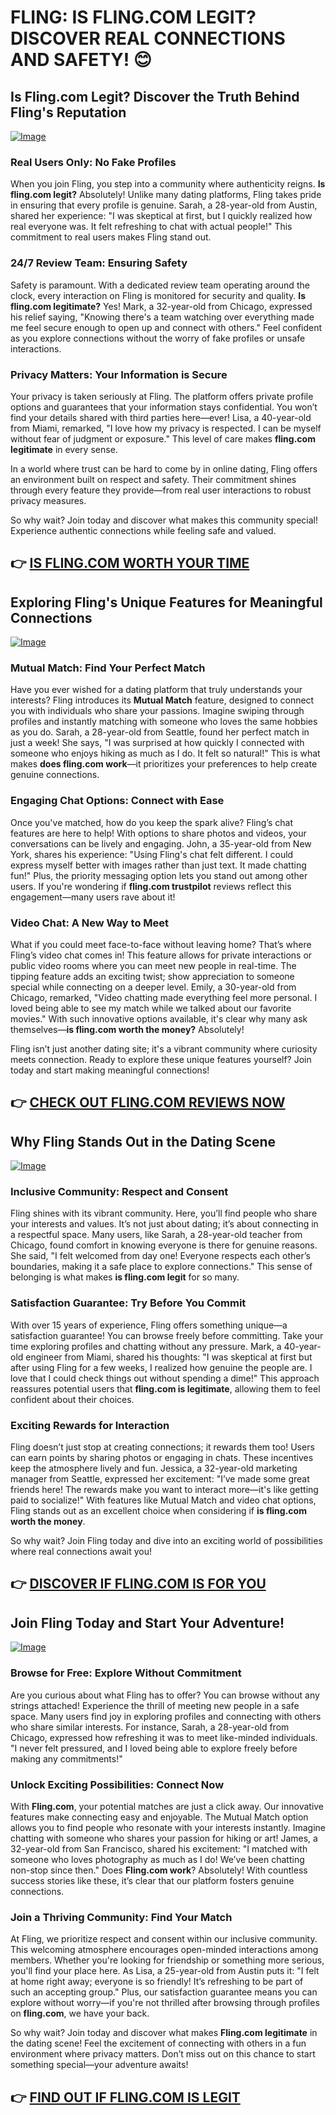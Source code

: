 # FLING: IS FLING.COM LEGIT? DISCOVER REAL CONNECTIONS AND SAFETY! 😊

## Is Fling.com Legit? Discover the Truth Behind Fling's Reputation
[![Image](None)](https://gchaffi.com/9oPZneGC)

### Real Users Only: No Fake Profiles  
When you join Fling, you step into a community where authenticity reigns. **Is fling.com legit?** Absolutely! Unlike many dating platforms, Fling takes pride in ensuring that every profile is genuine. Sarah, a 28-year-old from Austin, shared her experience: "I was skeptical at first, but I quickly realized how real everyone was. It felt refreshing to chat with actual people!" This commitment to real users makes Fling stand out.

### 24/7 Review Team: Ensuring Safety  
Safety is paramount. With a dedicated review team operating around the clock, every interaction on Fling is monitored for security and quality. **Is fling.com legitimate?** Yes! Mark, a 32-year-old from Chicago, expressed his relief saying, "Knowing there's a team watching over everything made me feel secure enough to open up and connect with others." Feel confident as you explore connections without the worry of fake profiles or unsafe interactions.

### Privacy Matters: Your Information is Secure  
Your privacy is taken seriously at Fling. The platform offers private profile options and guarantees that your information stays confidential. You won’t find your details shared with third parties here—ever! Lisa, a 40-year-old from Miami, remarked, "I love how my privacy is respected. I can be myself without fear of judgment or exposure." This level of care makes **fling.com legitimate** in every sense.

In a world where trust can be hard to come by in online dating, Fling offers an environment built on respect and safety. Their commitment shines through every feature they provide—from real user interactions to robust privacy measures.

So why wait? Join today and discover what makes this community special! Experience authentic connections while feeling safe and valued.



## 👉 [IS FLING.COM WORTH YOUR TIME](https://gchaffi.com/9oPZneGC)

## Exploring Fling's Unique Features for Meaningful Connections

[![Image](None)](https://gchaffi.com/9oPZneGC)

### Mutual Match: Find Your Perfect Match  
Have you ever wished for a dating platform that truly understands your interests? Fling introduces its **Mutual Match** feature, designed to connect you with individuals who share your passions. Imagine swiping through profiles and instantly matching with someone who loves the same hobbies as you do. Sarah, a 28-year-old from Seattle, found her perfect match in just a week! She says, "I was surprised at how quickly I connected with someone who enjoys hiking as much as I do. It felt so natural!" This is what makes **does fling.com work**—it prioritizes your preferences to help create genuine connections.

### Engaging Chat Options: Connect with Ease  
Once you've matched, how do you keep the spark alive? Fling’s chat features are here to help! With options to share photos and videos, your conversations can be lively and engaging. John, a 35-year-old from New York, shares his experience: "Using Fling's chat felt different. I could express myself better with images rather than just text. It made chatting fun!" Plus, the priority messaging option lets you stand out among other users. If you're wondering if **fling.com trustpilot** reviews reflect this engagement—many users rave about it!

### Video Chat: A New Way to Meet  
What if you could meet face-to-face without leaving home? That’s where Fling’s video chat comes in! This feature allows for private interactions or public video rooms where you can meet new people in real-time. The tipping feature adds an exciting twist; show appreciation to someone special while connecting on a deeper level. Emily, a 30-year-old from Chicago, remarked, "Video chatting made everything feel more personal. I loved being able to see my match while we talked about our favorite movies." With such innovative options available, it's clear why many ask themselves—**is fling.com worth the money?** Absolutely!

Fling isn’t just another dating site; it's a vibrant community where curiosity meets connection. Ready to explore these unique features yourself? Join today and start making meaningful connections!



## 👉 [CHECK OUT FLING.COM REVIEWS NOW](https://gchaffi.com/9oPZneGC)

## Why Fling Stands Out in the Dating Scene

[![Image](None)](https://gchaffi.com/9oPZneGC)

### Inclusive Community: Respect and Consent  
Fling shines with its vibrant community. Here, you’ll find people who share your interests and values. It’s not just about dating; it’s about connecting in a respectful space. Many users, like Sarah, a 28-year-old teacher from Chicago, found comfort in knowing everyone is there for genuine reasons. She said, "I felt welcomed from day one! Everyone respects each other’s boundaries, making it a safe place to explore connections." This sense of belonging is what makes **is fling.com legit** for so many.

### Satisfaction Guarantee: Try Before You Commit  
With over 15 years of experience, Fling offers something unique—a satisfaction guarantee! You can browse freely before committing. Take your time exploring profiles and chatting without any pressure. Mark, a 40-year-old engineer from Miami, shared his thoughts: "I was skeptical at first but after using Fling for a few weeks, I realized how genuine the people are. I love that I could check things out without spending a dime!" This approach reassures potential users that **fling.com is legitimate**, allowing them to feel confident about their choices.

### Exciting Rewards for Interaction  
Fling doesn’t just stop at creating connections; it rewards them too! Users can earn points by sharing photos or engaging in chats. These incentives keep the atmosphere lively and fun. Jessica, a 32-year-old marketing manager from Seattle, expressed her excitement: "I’ve made some great friends here! The rewards make you want to interact more—it's like getting paid to socialize!" With features like Mutual Match and video chat options, Fling stands out as an excellent choice when considering if **is fling.com worth the money**.

So why wait? Join Fling today and dive into an exciting world of possibilities where real connections await you!



## 👉 [DISCOVER IF FLING.COM IS FOR YOU](https://gchaffi.com/9oPZneGC)

## Join Fling Today and Start Your Adventure!

[![Image](None)](https://gchaffi.com/9oPZneGC)

### Browse for Free: Explore Without Commitment  
Are you curious about what Fling has to offer? You can browse without any strings attached! Experience the thrill of meeting new people in a safe space. Many users find joy in exploring profiles and connecting with others who share similar interests. For instance, Sarah, a 28-year-old from Chicago, expressed how refreshing it was to meet like-minded individuals. "I never felt pressured, and I loved being able to explore freely before making any commitments!"  

### Unlock Exciting Possibilities: Connect Now  
With **Fling.com**, your potential matches are just a click away. Our innovative features make connecting easy and enjoyable. The Mutual Match option allows you to find people who resonate with your interests instantly. Imagine chatting with someone who shares your passion for hiking or art! James, a 32-year-old from San Francisco, shared his excitement: "I matched with someone who loves photography as much as I do! We’ve been chatting non-stop since then." Does **Fling.com work**? Absolutely! With countless success stories like these, it’s clear that our platform fosters genuine connections.

### Join a Thriving Community: Find Your Match  
At Fling, we prioritize respect and consent within our inclusive community. This welcoming atmosphere encourages open-minded interactions among members. Whether you're looking for friendship or something more serious, you'll find your place here. As Lisa, a 25-year-old from Austin puts it: "I felt at home right away; everyone is so friendly! It’s refreshing to be part of such an accepting group." Plus, our satisfaction guarantee means you can explore without worry—if you're not thrilled after browsing through profiles on **fling.com**, we have your back.

So why wait? Join today and discover what makes **Fling.com legitimate** in the dating scene! Feel the excitement of connecting with others in a fun environment where privacy matters. Don’t miss out on this chance to start something special—your adventure awaits!



## 👉 [FIND OUT IF FLING.COM IS LEGIT](https://gchaffi.com/9oPZneGC)